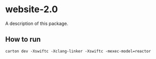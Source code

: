 # website-2.0

A description of this package.

## How to run

```
carton dev -Xswiftc -Xclang-linker -Xswiftc -mexec-model=reactor
```